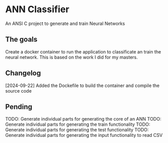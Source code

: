 # ANN Classifier
An ANSI C project to generate and train Neural Networks

## The goals
Create a docker container to run the application to classificate an train the neural network.
This is based on the work I did for my masters.

## Changelog
[2024-09-22] Added the Dockefile to build the container and compile the source code

## Pending

TODO: Generate individual parts for generating the core of an ANN
TODO: Generate individual parts for generating the train functionality
TODO: Generate individual parts for generating the test functionality
TODO: Generate individual parts for generating the input functionality to read CSV

